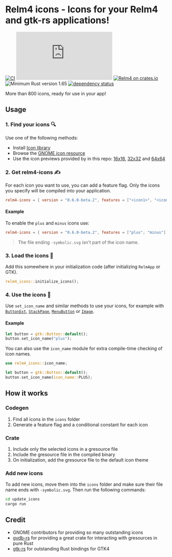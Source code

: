 # Relm4 icons - Icons for your Relm4 and gtk-rs applications!

[![CI](https://github.com/Relm4/icons/actions/workflows/rust.yml/badge.svg)](https://github.com/Relm4/icons/actions/workflows/rust.yml)
[![Matrix](https://img.shields.io/matrix/relm4:matrix.org?label=matrix%20chat)](https://matrix.to/#/#relm4:matrix.org)
[![Relm4 on crates.io](https://img.shields.io/crates/v/relm4-icons.svg)](https://crates.io/crates/relm4-icons)
![Minimum Rust version 1.65](https://img.shields.io/badge/rustc-1.65+-06a096.svg)
[![dependency status](https://deps.rs/repo/github/Relm4/icons/status.svg)](https://deps.rs/repo/github/Relm4/icons)

More than 800 icons, ready for use in your app!

## Usage

### 1. Find your icons 🔍

Use one of the following methods:

+ Install [Icon library](https://flathub.org/apps/details/org.gnome.design.IconLibrary)
+ Browse the [GNOME icon resource](https://teams.pages.gitlab.gnome.org/Design/icon-development-kit-www/)
+ Use the icon previews provided by in this repo: [16x16](icons16.md), [32x32](icons32.md) and [64x64](icons64.md)

### 2. Get relm4-icons ✍

For each icon you want to use, you can add a feature flag.
Only the icons you specify will be compiled into your application.

```toml
relm4-icons = { version = "0.6.0-beta.2", features = ["<icon1>", "<icon2>", "<icon3>..."] }
```

#### Example

To enable the `plus` and `minus` icons use:

```toml
relm4-icons = { version = "0.6.0-beta.2", features = ["plus", "minus"] }
```

> The file ending `-symbolic.svg` isn't part of the icon name.

### 3. Load the icons 🛫

Add this somewhere in your initialization code (after initializing `RelmApp` or GTK).

```rust
relm4_icons::initialize_icons();
```

### 4. Use the icons 🎉

Use `set_icon_name` and similar methods to use your icons, for example with
[`ButtonExt`](https://gtk-rs.org/gtk4-rs/git/docs/gtk4/prelude/trait.ButtonExt.html#tymethod.set_icon_name),
[`StackPage`](https://gtk-rs.org/gtk4-rs/git/docs/gtk4/struct.StackPage.html#method.set_icon_name),
[`MenuButton`](https://gtk-rs.org/gtk4-rs/git/docs/gtk4/struct.MenuButton.html#method.set_icon_name) or
[`Image`](https://gtk-rs.org/gtk4-rs/git/docs/gtk4/struct.Image.html#method.set_icon_name).

#### Example

```rust
let button = gtk::Button::default();
button.set_icon_name("plus");
```

You can also use the `icon_name` module for extra compile-time checking of icon names.

```rust
use relm4_icons::icon_name;

let button = gtk::Button::default();
button.set_icon_name(icon_name::PLUS);
```

## How it works

### Codegen

1. Find all icons in the `icons` folder
2. Generate a feature flag and a conditional constant for each icon

### Crate

1. Include only the selected icons in a gresource file
2. Include the gresource file in the compiled binary
3. On initialization, add the gresource file to the default icon theme

### Add new icons

To add new icons, move them into the `icons` folder and make sure their file name ends with `-symbolic.svg`.
Then run the following commands:

```sh
cd update_icons
cargo run
```

## Credit

+ GNOME contributors for providing so many outstanding icons
+ [gvdb-rs](https://github.com/felinira/gvdb-rs) for providing a great crate for interacting with gresources in pure Rust
+ [gtk-rs](https://gtk-rs.org) for outstanding Rust bindings for GTK4
